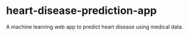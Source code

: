 # heart-disease-prediction-app
A machine learning web app to predict heart disease using medical data.
